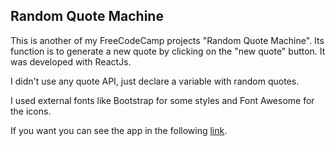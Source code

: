 ## Random Quote Machine

This is another of my FreeCodeCamp projects "Random Quote Machine". Its function is to generate a new quote by clicking on the "new quote" button. It was developed with ReactJs.

I didn't use any quote API, just declare a variable with random quotes.

I used external fonts like Bootstrap for some styles and Font Awesome for the icons.

If you want you can see the app in the following [link](https://luismgil.github.io/Random-quote-machine/).
